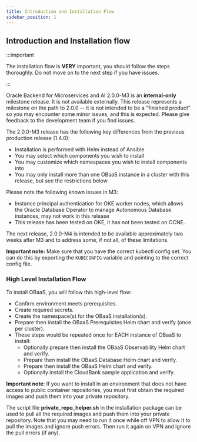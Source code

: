 ```yaml
---
title: Introduction and Installation Flow
sidebar_position: 1
---
```

## Introduction and Installation flow

:::important

The installation flow is **VERY** important, you should follow the steps thoroughly. Do not move on to the next step if you have issues.

:::

Oracle Backend for Microservices and AI 2.0.0-M3 is an **internal-only** milestone release. It is not available externally. This release represents a milestone on the path to 2.0.0 -- it is not intended to be a "finished product" so you may encounter some minor issues, and this is expected. Please give feedback to the development team if you find
issues.

The 2.0.0-M3 release has the following key differences from the previous production release (1.4.0):

- Installation is performed with Helm instead of Ansible
- You may select which components you wish to install
- You may customize which namespaces you wish to install components into
- You may only install more than one OBaaS instance in a cluster with this release, but see the restrictions below

Please note the following known issues in M3:

- Instance principal authentication for OKE worker nodes, which allows the Oracle Database Operator to manage Autonomous Database instances, may not work in this release
- This release has been tested on OKE, it has not been tested on OCNE.

The next release, 2.0.0-M4 is intended to be available approximately two weeks after M3 and to address some, if not all, of these limitations.

**Important note:** Make sure that you have the correct kubectl config set. You can do this by exporting the `KUBECONFIG` variable and pointing to the correct config file.

### High Level Installation Flow

To install OBaaS, you will follow this high-level flow:

- Confirm environment meets prerequisites.
- Create required secrets.
- Create the namespace(s) for the OBaaS installation(s).
- Prepare then install the OBaaS Prerequisites Helm chart and verify (once per cluster).
- These steps would be repeated once for EACH instance of OBaaS to install:
  - Optionally prepare then install the OBaaS Observability Helm chart and verify.
  - Prepare then install the OBaaS Database Helm chart and verify.
  - Prepare then install the OBaaS Helm chart and verify.
  - Optionally install the CloudBank sample application and verify.

**Important note**: If you want to install in an environment that does not have access to public container repositories, you must first obtain the required images and push them into your private repository.

The script file **private_repo_helper.sh** in the installation package can be used to pull all the required images and push them into your private repository. Note that you may need to run it once while off VPN to allow it to pull the images and ignore push errors. Then run it again on VPN and ignore the pull errors (if any).
